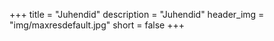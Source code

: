 +++
title = "Juhendid"
description = "Juhendid"
header_img = "img/maxresdefault.jpg"
short = false
+++